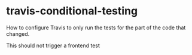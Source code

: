 # travis-conditional-testing

How to configure Travis to only run the tests for the part of the code that changed.

This should not trigger a frontend test
